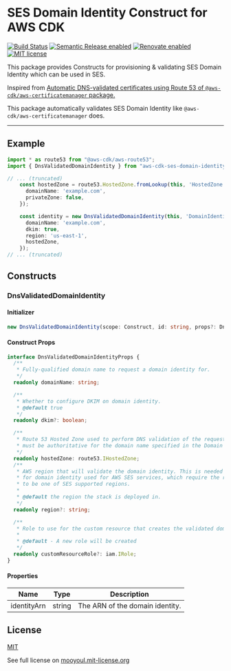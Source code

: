 # SES Domain Identity Construct for AWS CDK

[![Build Status](https://github.com/mooyoul/aws-cdk-ses-domain-identity/workflows/workflow/badge.svg)](https://github.com/mooyoul/aws-cdk-ses-domain-identity/actions)
[![Semantic Release enabled](https://img.shields.io/badge/%20%20%F0%9F%93%A6%F0%9F%9A%80-semantic--release-e10079.svg)](https://github.com/semantic-release/semantic-release)
[![Renovate enabled](https://img.shields.io/badge/renovate-enabled-brightgreen.svg)](https://renovatebot.com/)
[![MIT license](http://img.shields.io/badge/license-MIT-blue.svg)](http://mooyoul.mit-license.org/)

This package provides Constructs for provisioning & validating SES Domain Identity which can be used in SES.

Inspired from [Automatic DNS-validated certificates using Route 53 of `@aws-cdk/aws-certificatemanager` package.](https://docs.aws.amazon.com/cdk/api/latest/docs/aws-certificatemanager-readme.html)

This package automatically validates SES Domain Identity like `@aws-cdk/aws-certificatemanager` does.

-----

## Example

```typescript
import * as route53 from "@aws-cdk/aws-route53";
import { DnsValidatedDomainIdentity } from "aws-cdk-ses-domain-identity";

// ... (truncated)
    const hostedZone = route53.HostedZone.fromLookup(this, 'HostedZone', {
      domainName: 'example.com',
      privateZone: false,
    });

    const identity = new DnsValidatedDomainIdentity(this, 'DomainIdentity', {
      domainName: 'example.com',
      dkim: true,
      region: 'us-east-1',
      hostedZone,
    });
// ... (truncated)
```

## Constructs

### DnsValidatedDomainIdentity

#### Initializer

```typescript
new DnsValidatedDomainIdentity(scope: Construct, id: string, props?: DnsValidatedDomainIdentityProps)
```

#### Construct Props

```typescript
interface DnsValidatedDomainIdentityProps {
  /**
   * Fully-qualified domain name to request a domain identity for.
   */
  readonly domainName: string;

  /**
   * Whether to configure DKIM on domain identity.
   * @default true
   */
  readonly dkim?: boolean;

  /**
   * Route 53 Hosted Zone used to perform DNS validation of the request.  The zone
   * must be authoritative for the domain name specified in the Domain Identity Request.
   */
  readonly hostedZone: route53.IHostedZone;
  /**
   * AWS region that will validate the domain identity. This is needed especially
   * for domain identity used for AWS SES services, which require the region
   * to be one of SES supported regions.
   *
   * @default the region the stack is deployed in.
   */
  readonly region?: string;

  /**
   * Role to use for the custom resource that creates the validated domain identity
   *
   * @default - A new role will be created
   */
  readonly customResourceRole?: iam.IRole;
}
```

#### Properties

| Name        | Type   | Description                     |
|-------------|--------|---------------------------------|
| identityArn | string | The ARN of the domain identity. |


## License

[MIT](LICENSE)

See full license on [mooyoul.mit-license.org](http://mooyoul.mit-license.org/)
